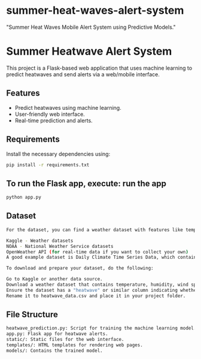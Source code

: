 # summer-heat-waves-alert-system
"Summer Heat Waves Mobile Alert System using Predictive Models."

# Summer Heatwave Alert System

This project is a Flask-based web application that uses machine learning to predict heatwaves and send alerts via a web/mobile interface.

## Features
- Predict heatwaves using machine learning.
- User-friendly web interface.
- Real-time prediction and alerts.

## Requirements
Install the necessary dependencies using:

```bash
pip install -r requirements.txt
```
## To run the Flask app, execute: run the app

```bash
python app.py
```
## Dataset

```bash
For the dataset, you can find a weather dataset with features like temperature, humidity, wind speed, and possibly heatwave information from platforms such as:

Kaggle - Weather datasets
NOAA - National Weather Service datasets
OpenWeather API (for real-time data if you want to collect your own)
A good example dataset is Daily Climate Time Series Data, which contains weather variables and can be adapted for heatwave prediction.

To download and prepare your dataset, do the following:

Go to Kaggle or another data source.
Download a weather dataset that contains temperature, humidity, wind speed, and any other relevant features.
Ensure the dataset has a "heatwave" or similar column indicating whether a heatwave occurred (binary: 0 for no heatwave, 1 for heatwave).
Rename it to heatwave_data.csv and place it in your project folder.
```
## File Structure
```bash
heatwave_prediction.py: Script for training the machine learning model.
app.py: Flask app for heatwave alerts.
static/: Static files for the web interface.
templates/: HTML templates for rendering web pages.
models/: Contains the trained model.
```